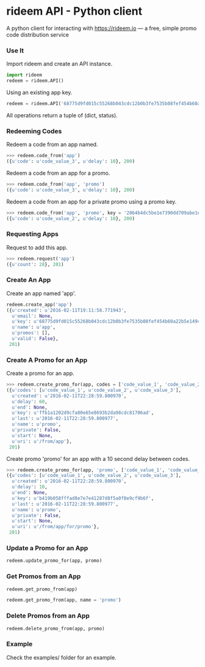 # rideem API - Python client

A python client for interacting with https://rideem.io — a free, simple promo code distribution service

### Use It

Import rideem and create an API instance.
```python
import rideem
redeem = rideem.API()
```

Using an existing app key.
```python
redeem = rideem.API('68775d9fd015c55268b043cdc12b0b3fe7535b08fef454b60a22b5e149cd439d')
```

All operations return a tuple of (dict, status).

### Redeeming Codes

Redeem a code from an app named.
```python
>>> redeem.code_from('app')
({u'code': u'code_value_3', u'delay': 10}, 200)
```

Redeem a code from an app for a promo.
```python
>>> redeem.code_from('app', 'promo')
({u'code': u'code_value_3', u'delay': 10}, 200)
```

Redeem a code from an app for a private promo using a promo key.
```python
>>> redeem.code_from('app', 'promo', key = '2864b4dc5be1e7390dd709abe1ea47e4e9017677')
({u'code': u'code_value_2', u'delay': 10}, 200)
```

### Requesting Apps

Request to add this app.
```python
>>> redeem.request('app')
({u'count': 28}, 201)
```

### Create An App

Create an app named 'app'.
```python
redeem.create_app('app')
({u'created': u'2016-02-11T19:11:58.771943',
  u'email': None,
  u'key': u'68775d9fd015c55268b043cdc12b0b3fe7535b08fef454b60a22b5e149cd439d',
  u'name': u'app',
  u'promos': [],
  u'valid': False},
 201)
```

### Create A Promo for an App

Create a promo for an app.
```python
>>> redeem.create_promo_for(app, codes = ['code_value_1', 'code_value_2', 'code_value_3'])
({u'codes': [u'code_value_1', u'code_value_2', u'code_value_3'],
  u'created': u'2016-02-11T22:28:59.800970',
  u'delay': 60,
  u'end': None,
  u'key': u'ffb1a1202d9cfa80e65e8693b2da98cdc81706ad',
  u'last': u'2016-02-11T22:28:59.800977',
  u'name': u'promo',
  u'private': False,
  u'start': None,
  u'uri': u'/from/app'},
 201)
```

Create promo 'promo' for an app with a 10 second delay between codes.
```python
>>> redeem.create_promo_for(app, 'promo', ['code_value_1', 'code_value_2', 'code_value_3'], delay = 10)
({u'codes': [u'code_value_1', u'code_value_2', u'code_value_3'],
  u'created': u'2016-02-11T22:28:59.800970',
  u'delay': 10,
  u'end': None,
  u'key': u'b419b058fffad8e7e7e41287d8f5a0f8e9cf9b6f',
  u'last': u'2016-02-11T22:28:59.800977',
  u'name': u'promo',
  u'private': False,
  u'start': None,
  u'uri': u'/from/app/for/promo'},
 201)
```

### Update a Promo for an App

```python
redeem.update_promo_for(app, promo)
```

### Get Promos from an App

```python
redeem.get_promo_from(app)
```

```python
redeem.get_promo_from(app, name = 'promo')
```

### Delete Promos from an App

```python
redeem.delete_promo_from(app, promo)
```

### Example

Check the examples/ folder for an example.


